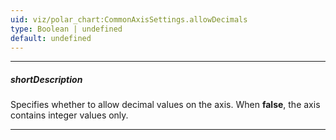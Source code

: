 ```yaml
---
uid: viz/polar_chart:CommonAxisSettings.allowDecimals
type: Boolean | undefined
default: undefined
---
```

---
##### shortDescription
Specifies whether to allow decimal values on the axis. When **false**, the axis contains integer values only.

---
